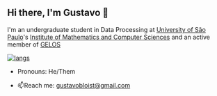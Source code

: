 ## Hi there, I'm Gustavo 🦊

I'm an undergraduate student in Data Processing at [University of São Paulo](https://usp.br)'s [Institute of Mathematics and Computer Sciences](https://www.icmc.usp.br/en/) and an active member of [GELOS](https://gelos.club/)

[![langs](https://github-readme-stats.vercel.app/api/top-langs/?username=gustavo-blois&exclude_repo=dotfiles&langs_count=8&layout=compact&theme=tokyonight)](https://github.com/gustavo-blois?tab=repositories)

- Pronouns: He/Them

- 📫Reach me: gustavobloist@gmail.com
